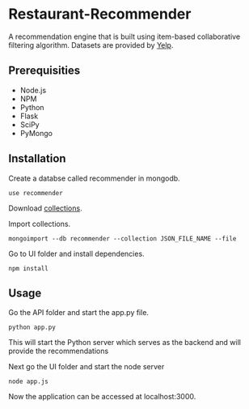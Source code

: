 # Restaurant-Recommender

A recommendation engine that is built using item-based collaborative filtering algorithm. Datasets are provided by [Yelp](https://www.yelp.com/dataset_challenge).

## Prerequisities
- Node.js
- NPM 
- Python 
- Flask
- SciPy
- PyMongo

## Installation

Create a databse called recommender in mongodb.

`use recommender`

Download [collections](https://www.dropbox.com/sh/w0ot5q9640xw374/AADG6qHgqGjNt09YUshu2IWfa?dl=0).

Import collections.

`mongoimport --db recommender --collection JSON_FILE_NAME --file`

Go to UI folder and install dependencies.

`npm install`

## Usage

Go the API folder and start the app.py file.

`python app.py`

This will start the Python server which serves as the backend and will provide the recommendations

Next go the UI folder and start the node server

`node app.js`

Now the application can be accessed at localhost:3000.



